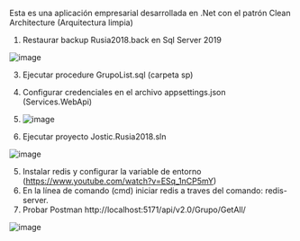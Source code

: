 Esta es una aplicación empresarial desarrollada en .Net con el patrón Clean Architecture (Arquitectura limpia)

1. Restaurar backup Rusia2018.back en Sql Server 2019
   
![image](https://github.com/Richard879/Jostic.Rusia2018/assets/36724120/3c259da6-e92c-4705-8e15-dd71cbeef1db)

3. Ejecutar procedure GrupoList.sql (carpeta sp)
4. Configurar credenciales en el archivo appsettings.json (Services.WebApi)
5. ![image](https://github.com/user-attachments/assets/a1967917-4864-4bb6-8758-2360fa42a315)

6. Ejecutar proyecto Jostic.Rusia2018.sln
   
![image](https://github.com/Richard879/Jostic.Rusia2018/assets/36724120/6ae59403-e470-4664-98ad-262e4d0cea38)

5. Instalar redis y configurar la variable de entorno (https://www.youtube.com/watch?v=ESq_1nCP5mY) 
6. En la línea de comando (cmd) iniciar redis a traves del comando: redis-server.
7. Probar Postman http://localhost:5171/api/v2.0/Grupo/GetAll/
   
![image](https://github.com/Richard879/Jostic.Rusia2018/assets/36724120/4d9531f7-7a79-41b0-9633-8509b5145977)

   
   
